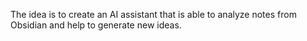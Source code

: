 The idea is to create an AI assistant that is able to analyze notes from Obsidian and help to generate new ideas.